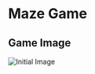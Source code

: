# Maze Game
## Game Image
![Initial Image](https://github.com/M-Junior15/MazeGame/blob/main/screenshots/Screenshotfrom2022-09-0711-08-15.png)
